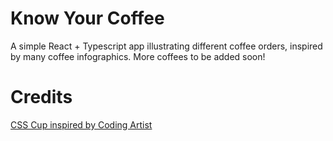 # Know Your Coffee

A simple React + Typescript app illustrating different coffee orders, inspired by many coffee infographics. More coffees to be added soon!

# Credits
[CSS Cup inspired by Coding Artist](https://www.youtube.com/watch?v=kApdKJc-j8U)

